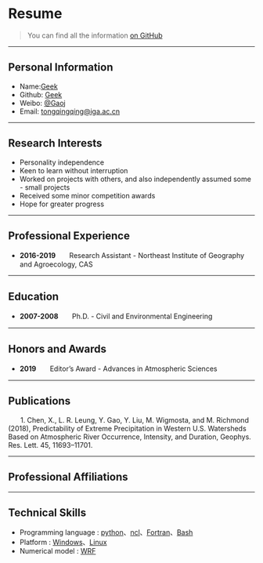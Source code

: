 # Resume

> You can find all the information [on GitHub](https://github.com/geek-007)

---

## Personal Information
<!-- Phone: [158xxxxxxx](tel://15848) -->
- Name:[Geek](https://www.baidu.com)
- Github: [Geek](https://github.com/Geek-007)
- Weibo: [@Gaoj](https://weibo.com/)
- Email: <tongqingqing@iga.ac.cn>


---
## Research Interests
- Personality independence
- Keen to learn without interruption
- Worked on projects with others, and also independently assumed some - small projects
- Received some minor competition awards
- Hope for greater progress


---
## Professional Experience
- **2016-2019**　　Research Assistant - Northeast Institute of Geography and Agroecology, CAS


---
## Education
- **2007-2008**　　Ph.D. - Civil and Environmental Engineering 


---
## Honors and Awards
- **2019**　　Editor’s Award - Advances in Atmospheric Sciences 


---
## Publications
&ensp;&ensp;&ensp; 1.	Chen, X., L. R. Leung, Y. Gao, Y. Liu, M. Wigmosta, and M. Richmond (2018), Predictability of Extreme Precipitation in Western U.S. Watersheds Based on Atmospheric River Occurrence, Intensity, and Duration, Geophys. Res. Lett. 45, 11693–11701.


---
## Professional Affiliations

---
## Technical Skills
 - Programming language : [python](https://www.python.org/)、[ncl](http://www.ncl.ucar.edu/)、[Fortran](https://www.fortran.com/)、[Bash](https://www.gnu.org/software/bash/)
 - Platform : [Windows](https://www.microsoft.com/zh-cn/windows/)、[Linux](https://www.linux.org/)
 - Numerical model : [WRF](http://www2.mmm.ucar.edu/wrf/users/)
